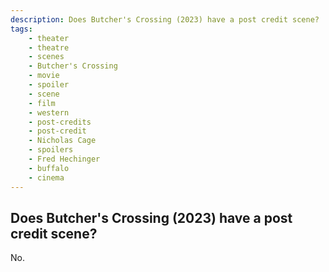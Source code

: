 ```yaml
---
description: Does Butcher's Crossing (2023) have a post credit scene?
tags: 
    - theater
    - theatre
    - scenes
    - Butcher's Crossing
    - movie
    - spoiler
    - scene
    - film
    - western
    - post-credits
    - post-credit
    - Nicholas Cage
    - spoilers
    - Fred Hechinger
    - buffalo
    - cinema
---
```


## Does Butcher's Crossing (2023) have a post credit scene?

No.
